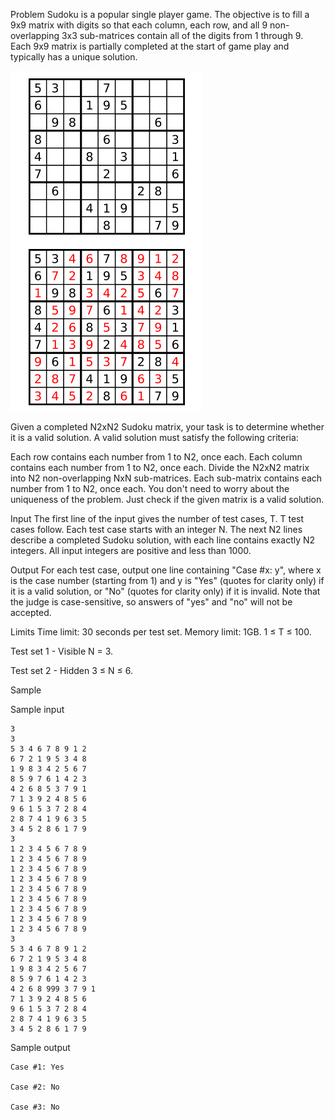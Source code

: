 Problem
Sudoku is a popular single player game. The objective is to fill a 9x9 matrix with digits so that each column, each row, and all 9 non-overlapping 3x3 sub-matrices contain all of the digits from 1 through 9. Each 9x9 matrix is partially completed at the start of game play and typically has a unique solution.

![image](sudoku.PNG)



Given a completed N2xN2 Sudoku matrix, your task is to determine whether it is a valid solution. A valid solution must satisfy the following criteria:

Each row contains each number from 1 to N2, once each.
Each column contains each number from 1 to N2, once each.
Divide the N2xN2 matrix into N2 non-overlapping NxN sub-matrices. Each sub-matrix contains each number from 1 to N2, once each.
You don't need to worry about the uniqueness of the problem. Just check if the given matrix is a valid solution.

Input
The first line of the input gives the number of test cases, T. T test cases follow. Each test case starts with an integer N. The next N2 lines describe a completed Sudoku solution, with each line contains exactly N2 integers. All input integers are positive and less than 1000.

Output
For each test case, output one line containing "Case #x: y", where x is the case number (starting from 1) and y is "Yes" (quotes for clarity only) if it is a valid solution, or "No" (quotes for clarity only) if it is invalid. Note that the judge is case-sensitive, so answers of "yes" and "no" will not be accepted.

Limits
Time limit: 30 seconds per test set.
Memory limit: 1GB.
1 ≤ T ≤ 100.

Test set 1 - Visible
N = 3.

Test set 2 - Hidden
3 ≤ N ≤ 6.

Sample


Sample input

```                                        
3                                                         
3                                                         
5 3 4 6 7 8 9 1 2                                         
6 7 2 1 9 5 3 4 8
1 9 8 3 4 2 5 6 7
8 5 9 7 6 1 4 2 3
4 2 6 8 5 3 7 9 1
7 1 3 9 2 4 8 5 6
9 6 1 5 3 7 2 8 4
2 8 7 4 1 9 6 3 5
3 4 5 2 8 6 1 7 9
3
1 2 3 4 5 6 7 8 9
1 2 3 4 5 6 7 8 9
1 2 3 4 5 6 7 8 9
1 2 3 4 5 6 7 8 9
1 2 3 4 5 6 7 8 9
1 2 3 4 5 6 7 8 9
1 2 3 4 5 6 7 8 9
1 2 3 4 5 6 7 8 9
1 2 3 4 5 6 7 8 9
3
5 3 4 6 7 8 9 1 2
6 7 2 1 9 5 3 4 8
1 9 8 3 4 2 5 6 7
8 5 9 7 6 1 4 2 3
4 2 6 8 999 3 7 9 1
7 1 3 9 2 4 8 5 6
9 6 1 5 3 7 2 8 4
2 8 7 4 1 9 6 3 5
3 4 5 2 8 6 1 7 9
```

Sample output

```
Case #1: Yes

Case #2: No

Case #3: No
```